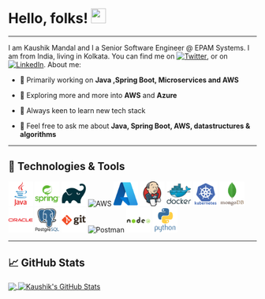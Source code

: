 # Hello, folks! <img src="https://raw.githubusercontent.com/MartinHeinz/MartinHeinz/master/wave.gif" width="30px" height="30px" />

---
I am Kaushik Mandal and I a Senior Software Engineer @ EPAM Systems. I am from India, living in Kolkata. You can find me on [![Twitter][1.2]][1],  or on [![LinkedIn][3.2]][3].
About me:

- 🔭 Primarily working on **Java ,Spring Boot, Microservices and AWS**

- 🌱 Exploring more and more into **AWS** and **Azure**

-  👀 Always keen to learn new tech stack

- 💬 Feel free to ask me about **Java, Spring Boot, AWS, datastructures & algorithms**
---

## 🧰 Technologies & Tools

<img src="https://github.com/devicons/devicon/blob/master/icons/java/java-original-wordmark.svg" alt="Java" width="50" height="50"/> <img src="https://github.com/devicons/devicon/blob/master/icons/spring/spring-original-wordmark.svg" alt="Spring" width="50" height="50"/> <img src="https://github.com/devicons/devicon/blob/master/icons/gradle/gradle-plain.svg" alt="Gradle" width="50" height="50"/> <img src="https://cdn.worldvectorlogo.com/logos/aws-2.svg" alt="AWS" width="50" height="50"/> <img src=https://github.com/devicons/devicon/blob/master/icons/azure/azure-original.svg alt="Azure" width="50" height="50"/>
<img src="https://github.com/devicons/devicon/blob/master/icons/jenkins/jenkins-original.svg" alt="Jenkins" width="50" height="50"/> <img src="https://github.com/devicons/devicon/blob/master/icons/docker/docker-original-wordmark.svg" alt="Docker" width="50" height="50"/> <img src="https://github.com/devicons/devicon/blob/master/icons/kubernetes/kubernetes-plain-wordmark.svg" alt="Kubernetes" width="50" height="50"/> <img src="https://github.com/devicons/devicon/blob/master/icons/mongodb/mongodb-original-wordmark.svg" alt="Mongodb" width="50" height="50"/> <img src="https://github.com/devicons/devicon/blob/master/icons/oracle/oracle-original.svg" alt="Oracle" width="50" height="50"/> <img src="https://github.com/devicons/devicon/blob/master/icons/postgresql/postgresql-original-wordmark.svg" alt="Postgresql" width="50" height="50"/> <img src="https://github.com/devicons/devicon/blob/master/icons/git/git-original-wordmark.svg" alt="Git" width="50" height="50"/> <img src="https://img.icons8.com/external-tal-revivo-color-tal-revivo/48/000000/external-postman-is-the-only-complete-api-development-environment-logo-color-tal-revivo.png" alt="Postman" width="50" height="50"/> <img src="https://github.com/devicons/devicon/blob/master/icons/nodejs/nodejs-original-wordmark.svg" alt="Nodejs" width="50" height="50"/> <img src="https://github.com/devicons/devicon/blob/master/icons/python/python-original-wordmark.svg" alt="Python" width="50" height="50"/>

---
## &#x1f4c8; GitHub Stats
<a href="https://github.com/Kaushik27/Kaushik27">
  <img align="center" src="https://github-readme-stats.vercel.app/api/top-langs/?username=Kaushik27&hide=java,html,tex&title_color=f45fff&text_color=c9cacc&icon_color=2bbc8a&bg_color=1d1f21&langs_count=3" />
</a>
<a href="https://github.com/Kaushikm27/Kaushikm27">
  <img align="center" src="https://github-readme-stats.vercel.app/api?username=Kaushik27&show_icons=true&line_height=27&count_private=true&title_color=f45fff&text_color=c9cacc&icon_color=2bbc8a&bg_color=1d1f21" alt="Kaushik's GitHub Stats" />
</a>

<!-- links to social media icons -->

<!-- icons without padding -->
[1.2]: http://i.imgur.com/wWzX9uB.png (twitter icon without padding)
[3.2]: https://raw.githubusercontent.com/MartinHeinz/MartinHeinz/master/linkedin-3-16.png (LinkedIn icon without padding)


<!-- links to your social media accounts -->
[1]: https://twitter.com/kaushik0505
[3]: https://www.linkedin.com/in/kaushik-mandal-11a89b25/

